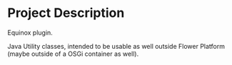 # Project Description

Equinox plugin.

Java Utility classes, intended to be usable as well outside Flower Platform (maybe outside of a OSGi container as well).